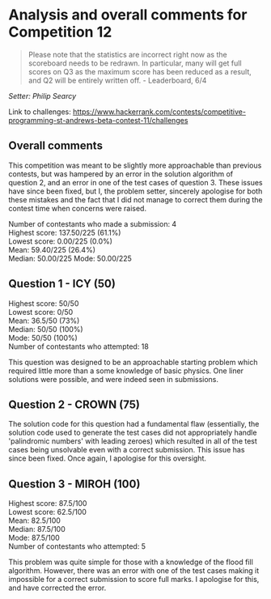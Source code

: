 # Analysis and overall comments for Competition 12

> Please note that the statistics are incorrect right now as the scoreboard needs to be redrawn. In particular, many will get full scores on Q3 as the maximum score has been reduced as a result, and Q2 will be entirely written off. - Leaderboard, 6/4

*Setter: Philip Searcy*

Link to challenges: https://www.hackerrank.com/contests/competitive-programming-st-andrews-beta-contest-11/challenges

## Overall comments

This competition was meant to be slightly more approachable than previous
contests, but was hampered by an error in the solution algorithm of
question 2, and an error in one of the test cases of question 3. These
issues have since been fixed, but I, the problem setter, sincerely
apologise for both these mistakes and the fact that I did not
manage to correct them during the contest time when concerns were raised.

Number of contestants who made a submission: 4 <br>
Highest score: 137.50/225 (61.1%)<br>
Lowest score: 0.00/225 (0.0%)<br>
Mean: 59.40/225 (26.4%)<br>
Median: 50.00/225
Mode: 50.00/225

## Question 1 - ICY (50)

Highest score: 50/50 <br>
Lowest score: 0/50 <br>
Mean: 36.5/50 (73%) <br>
Median: 50/50 (100%) <br>
Mode: 50/50 (100%) <br>
Number of contestants who attempted: 18

This question was designed to be an approachable starting problem which required little more than a some knowledge of basic physics. One liner solutions were possible, and were indeed seen in submissions.

## Question 2 - CROWN (75)

The solution code for this question had a fundamental flaw (essentially, the solution code used to generate the test cases did not appropriately handle 'palindromic numbers' with leading zeroes) which resulted in all of the test cases being unsolvable even with a correct submission. This issue has since been fixed. Once again, I apologise for this oversight.

## Question 3 - MIROH (100)

Highest score: 87.5/100 <br>
Lowest score: 62.5/100 <br>
Mean: 82.5/100 <br>
Median: 87.5/100 <br>
Mode: 87.5/100 <br>
Number of contestants who attempted: 5

This problem was quite simple for those with a knowledge of the flood
fill algorithm. However, there was an error with one of the test cases
making it impossible for a correct submission to score full marks. I
apologise for this, and have corrected the error.
